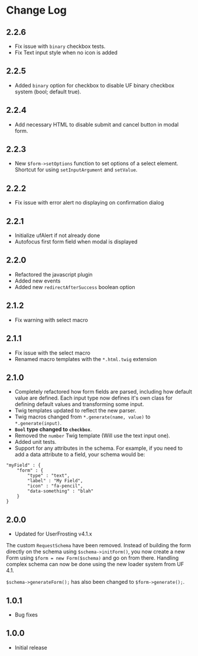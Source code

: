 # Change Log

## 2.2.6
- Fix issue with `binary` checkbox tests.
- Fix Text input style when no icon is added

## 2.2.5
- Added `binary` option for checkbox to disable UF binary checkbox system (bool; default true).

## 2.2.4
- Add necessary HTML to disable submit and cancel button in modal form.

## 2.2.3
- New `$form->setOptions` function to set options of a select element. Shortcut for using `setInputArgument` and `setValue`.

## 2.2.2
- Fix issue with error alert no displaying on confirmation dialog

## 2.2.1
- Initialize ufAlert if not already done
- Autofocus first form field when modal is displayed

## 2.2.0
- Refactored the javascript plugin
- Added new events
- Added new `redirectAfterSuccess` boolean option

## 2.1.2
- Fix warning with select macro

## 2.1.1
- Fix issue with the select macro
- Renamed macro templates with the `*.html.twig` extension

## 2.1.0
- Completely refactored how form fields are parsed, including how default value are defined. Each input type now defines it's own class for defining default values and transforming some input.
- Twig templates updated to reflect the new parser.
- Twig macros changed from `*.generate(name, value)` to `*.generate(input)`.
- **`Bool` type changed to `checkbox`**.
- Removed the `number` Twig template (Will use the text input one).
- Added unit tests.
- Support for any attributes in the schema. For example, if you need to add a data attribute to a field, your schema would be:
```
"myField" : {
    "form" : {
        "type" : "text",
        "label" : "My Field",
        "icon" : "fa-pencil",
        "data-something" : "blah"
    }
}
```

## 2.0.0
- Updated for UserFrosting v4.1.x

The custom `RequestSchema` have been removed. Instead of building the form directly on the schema using `$schema->initForm()`, you now create a new Form using `$form = new Form($schema)` and go on from there. Handling complex schema can now be done using the new loader system from UF 4.1.

`$schema->generateForm();` has also been changed to `$form->generate();`.

## 1.0.1
- Bug fixes

## 1.0.0
- Initial release
